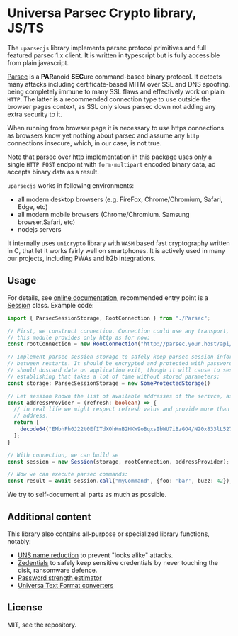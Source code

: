 # Universa Parsec Crypto library, JS/TS

The `uparsecjs` library implements parsec protocol primitives and full
featured parsec 1.x client. It is written in typescript but is fully accessible from
plain javascript.

[Parsec](https://kb.universablockchain.com/parsec_1_specifications/303#) is a
 <b>PAR</b>anoid <b>SEC</b>ure command-based binary protocol. It detects many attacks 
including certificate-based MITM over SSL and DNS spoofing. being completely immune to many 
SSL flaws and effectively work on plain `HTTP`. The latter is a recommended connection type
to use outside the browser pages context, as SSL only slows parsec down not adding any extra security to it.

When running from browser page it is necessary to use https connections as browsers
know yet nothing about parsec and assume any `http` connections insecure, which,
in our case, is not true.

Note that parsec over http implementation in this package uses only a single 
`HTTP POST` endpoint with `form-multipart` encoded binary data, ad accepts binary
data as a result.

`uparsecjs` works in following environments:

- all modern desktop browsers (e.g. FireFox, Chrome/Chromium, Safari, Edge, etc)
- all modern mobile browsers (Chrome/Chromium. Samsung browser,Safari, etc)
- nodejs servers

It internally uses `unicrypto` library with `WASM` based fast cryptography written
in C, that let it works fairly well on smartphones. It is actively used in many
our projects, including PWAs and b2b integrations.

## Usage

For details, see [online documentation](https://kb.universablockchain.com/system/static/uparsecjs/index.html), 
recommended entry point is a [Session](https://kb.universablockchain.com/system/static/uparsecjs/classes/_parsecsession_.session.html)
class. Example code:

~~~ts
import { ParsecSessionStorage, RootConnection } from "./Parsec";

// First, we construct connection. Connection could use any transport, but
// this module provides only http as for now:
const rootConnection = new RootConnection("http://parsec.your.host/api/p1");

// Implement parsec session storage to safely keep parsec session information
// between restarts. It should be encrypted and protected with password, or
// should doscard data on application exit, though it will cause to session re-
// establishing that takes a lot of time without stored parameters:
const storage: ParsecSessionStorage = new SomeProtectedStorage()

// Let session known the list of available addresses of the serivce, as for 1.1:
const addressProvider = (refresh: boolean) => {
  // in real life we might respect refresh value and provide more than one 
  // address.
  return [
    decode64("EMbhPh0J22t0EfITdXOhHnB2HKW9oBqxsIbWU7iBzGO4/N20x833lL527PBvV/ZSUnROnqs=")
  ];
}

// With connection, we can build se 
const session = new Session(storage, rootConnection, addressProvider);

// Now we can execute parsec commands:
const result = await session.call("myCommand", {foo: 'bar', buzz: 42});
~~~

We try to self-document all parts as much as possible.

## Additional content

This library also contains all-purpose or specialized library functions, notably:

- [UNS name reduction](https://kb.universablockchain.com/system/static/uparsecjs/modules/_uns_.html) to prevent "looks alike" attacks. 
- [Zedentials](https://kb.universablockchain.com/system/static/uparsecjs/modules/_uns_.html) to safely keep sensitive credentials by never touching the disk, ransomware defence. 
- [Password strength estimator](https://kb.universablockchain.com/system/static/uparsecjs/classes/_passwords_.passwords.html#estimatebitstrength)
- [Universa Text Format converters](https://kb.universablockchain.com/system/static/uparsecjs/modules/_text_tools_.html)

## License 

MIT, see the repository.

